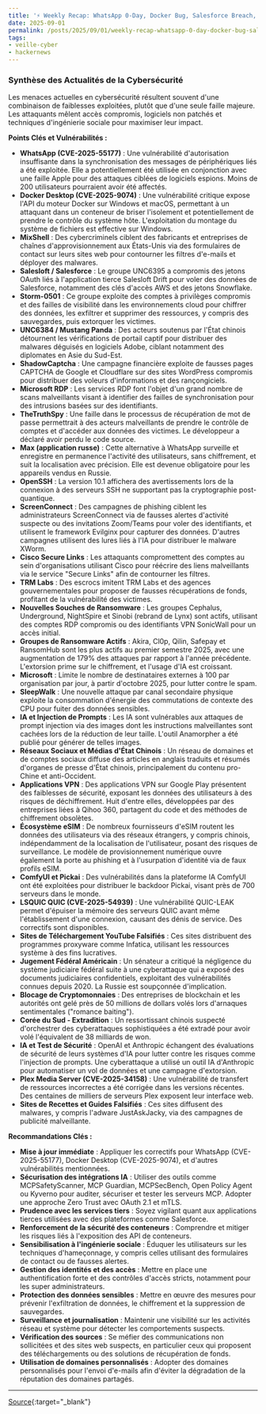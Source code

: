 ```yaml
---
title: '⚡ Weekly Recap: WhatsApp 0-Day, Docker Bug, Salesforce Breach, Fake CAPTCHAs, Spyware App & More'
date: 2025-09-01
permalink: /posts/2025/09/01/weekly-recap-whatsapp-0-day-docker-bug-salesforce-breach-fake-captchas-spyware-app-more/
tags:
- veille-cyber
- hackernews
---
```

### Synthèse des Actualités de la Cybersécurité

Les menaces actuelles en cybersécurité résultent souvent d'une combinaison de faiblesses exploitées, plutôt que d'une seule faille majeure. Les attaquants mêlent accès compromis, logiciels non patchés et techniques d'ingénierie sociale pour maximiser leur impact.

**Points Clés et Vulnérabilités :**

*   **WhatsApp (CVE-2025-55177)** : Une vulnérabilité d'autorisation insuffisante dans la synchronisation des messages de périphériques liés a été exploitée. Elle a potentiellement été utilisée en conjonction avec une faille Apple pour des attaques ciblées de logiciels espions. Moins de 200 utilisateurs pourraient avoir été affectés.
*   **Docker Desktop (CVE-2025-9074)** : Une vulnérabilité critique expose l'API du moteur Docker sur Windows et macOS, permettant à un attaquant dans un conteneur de briser l'isolement et potentiellement de prendre le contrôle du système hôte. L'exploitation du montage du système de fichiers est effective sur Windows.
*   **MixShell** : Des cybercriminels ciblent des fabricants et entreprises de chaînes d'approvisionnement aux États-Unis via des formulaires de contact sur leurs sites web pour contourner les filtres d'e-mails et déployer des malwares.
*   **Salesloft / Salesforce** : Le groupe UNC6395 a compromis des jetons OAuth liés à l'application tierce Salesloft Drift pour voler des données de Salesforce, notamment des clés d'accès AWS et des jetons Snowflake.
*   **Storm-0501** : Ce groupe exploite des comptes à privilèges compromis et des failles de visibilité dans les environnements cloud pour chiffrer des données, les exfiltrer et supprimer des ressources, y compris des sauvegardes, puis extorquer les victimes.
*   **UNC6384 / Mustang Panda** : Des acteurs soutenus par l'État chinois détournent les vérifications de portail captif pour distribuer des malwares déguisés en logiciels Adobe, ciblant notamment des diplomates en Asie du Sud-Est.
*   **ShadowCaptcha** : Une campagne financière exploite de fausses pages CAPTCHA de Google et Cloudflare sur des sites WordPress compromis pour distribuer des voleurs d'informations et des rançongiciels.
*   **Microsoft RDP** : Les services RDP font l'objet d'un grand nombre de scans malveillants visant à identifier des failles de synchronisation pour des intrusions basées sur des identifiants.
*   **TheTruthSpy** : Une faille dans le processus de récupération de mot de passe permettrait à des acteurs malveillants de prendre le contrôle de comptes et d'accéder aux données des victimes. Le développeur a déclaré avoir perdu le code source.
*   **Max (application russe)** : Cette alternative à WhatsApp surveille et enregistre en permanence l'activité des utilisateurs, sans chiffrement, et suit la localisation avec précision. Elle est devenue obligatoire pour les appareils vendus en Russie.
*   **OpenSSH** : La version 10.1 affichera des avertissements lors de la connexion à des serveurs SSH ne supportant pas la cryptographie post-quantique.
*   **ScreenConnect** : Des campagnes de phishing ciblent les administrateurs ScreenConnect via de fausses alertes d'activité suspecte ou des invitations Zoom/Teams pour voler des identifiants, et utilisent le framework Evilginx pour capturer des données. D'autres campagnes utilisent des lures liés à l'IA pour distribuer le malware XWorm.
*   **Cisco Secure Links** : Les attaquants compromettent des comptes au sein d'organisations utilisant Cisco pour réécrire des liens malveillants via le service "Secure Links" afin de contourner les filtres.
*   **TRM Labs** : Des escrocs imitent TRM Labs et des agences gouvernementales pour proposer de fausses récupérations de fonds, profitant de la vulnérabilité des victimes.
*   **Nouvelles Souches de Ransomware** : Les groupes Cephalus, Underground, NightSpire et Sinobi (rebrand de Lynx) sont actifs, utilisant des comptes RDP compromis ou des identifiants VPN SonicWall pour un accès initial.
*   **Groupes de Ransomware Actifs** : Akira, Cl0p, Qilin, Safepay et RansomHub sont les plus actifs au premier semestre 2025, avec une augmentation de 179% des attaques par rapport à l'année précédente. L'extorsion prime sur le chiffrement, et l'usage d'IA est croissant.
*   **Microsoft** : Limite le nombre de destinataires externes à 100 par organisation par jour, à partir d'octobre 2025, pour lutter contre le spam.
*   **SleepWalk** : Une nouvelle attaque par canal secondaire physique exploite la consommation d'énergie des commutations de contexte des CPU pour fuiter des données sensibles.
*   **IA et Injection de Prompts** : Les IA sont vulnérables aux attaques de prompt injection via des images dont les instructions malveillantes sont cachées lors de la réduction de leur taille. L'outil Anamorpher a été publié pour générer de telles images.
*   **Réseaux Sociaux et Médias d'État Chinois** : Un réseau de domaines et de comptes sociaux diffuse des articles en anglais traduits et résumés d'organes de presse d'État chinois, principalement du contenu pro-Chine et anti-Occident.
*   **Applications VPN** : Des applications VPN sur Google Play présentent des faiblesses de sécurité, exposant les données des utilisateurs à des risques de déchiffrement. Huit d'entre elles, développées par des entreprises liées à Qihoo 360, partagent du code et des méthodes de chiffrement obsolètes.
*   **Écosystème eSIM** : De nombreux fournisseurs d'eSIM routent les données des utilisateurs via des réseaux étrangers, y compris chinois, indépendamment de la localisation de l'utilisateur, posant des risques de surveillance. Le modèle de provisionnement numérique ouvre également la porte au phishing et à l'usurpation d'identité via de faux profils eSIM.
*   **ComfyUI et Pickai** : Des vulnérabilités dans la plateforme IA ComfyUI ont été exploitées pour distribuer le backdoor Pickai, visant près de 700 serveurs dans le monde.
*   **LSQUIC QUIC (CVE-2025-54939)** : Une vulnérabilité QUIC-LEAK permet d'épuiser la mémoire des serveurs QUIC avant même l'établissement d'une connexion, causant des dénis de service. Des correctifs sont disponibles.
*   **Sites de Téléchargement YouTube Falsifiés** : Ces sites distribuent des programmes proxyware comme Infatica, utilisant les ressources système à des fins lucratives.
*   **Jugement Fédéral Américain** : Un sénateur a critiqué la négligence du système judiciaire fédéral suite à une cyberattaque qui a exposé des documents judiciaires confidentiels, exploitant des vulnérabilités connues depuis 2020. La Russie est soupçonnée d'implication.
*   **Blocage de Cryptomonnaies** : Des entreprises de blockchain et les autorités ont gelé près de 50 millions de dollars volés lors d'arnaques sentimentales ("romance baiting").
*   **Corée du Sud - Extradition** : Un ressortissant chinois suspecté d'orchestrer des cyberattaques sophistiquées a été extradé pour avoir volé l'équivalent de 38 milliards de won.
*   **IA et Test de Sécurité** : OpenAI et Anthropic échangent des évaluations de sécurité de leurs systèmes d'IA pour lutter contre les risques comme l'injection de prompts. Une cyberattaque a utilisé un outil IA d'Anthropic pour automatiser un vol de données et une campagne d'extorsion.
*   **Plex Media Server (CVE-2025-34158)** : Une vulnérabilité de transfert de ressources incorrectes a été corrigée dans les versions récentes. Des centaines de milliers de serveurs Plex exposent leur interface web.
*   **Sites de Recettes et Guides Falsifiés** : Ces sites diffusent des malwares, y compris l'adware JustAskJacky, via des campagnes de publicité malveillante.

**Recommandations Clés :**

*   **Mise à jour immédiate** : Appliquer les correctifs pour WhatsApp (CVE-2025-55177), Docker Desktop (CVE-2025-9074), et d'autres vulnérabilités mentionnées.
*   **Sécurisation des intégrations IA** : Utiliser des outils comme MCPSafetyScanner, MCP Guardian, MCPSecBench, Open Policy Agent ou Kyverno pour auditer, sécuriser et tester les serveurs MCP. Adopter une approche Zero Trust avec OAuth 2.1 et mTLS.
*   **Prudence avec les services tiers** : Soyez vigilant quant aux applications tierces utilisées avec des plateformes comme Salesforce.
*   **Renforcement de la sécurité des conteneurs** : Comprendre et mitiger les risques liés à l'exposition des API de conteneurs.
*   **Sensibilisation à l'ingénierie sociale** : Éduquer les utilisateurs sur les techniques d'hameçonnage, y compris celles utilisant des formulaires de contact ou de fausses alertes.
*   **Gestion des identités et des accès** : Mettre en place une authentification forte et des contrôles d'accès stricts, notamment pour les super administrateurs.
*   **Protection des données sensibles** : Mettre en œuvre des mesures pour prévenir l'exfiltration de données, le chiffrement et la suppression de sauvegardes.
*   **Surveillance et journalisation** : Maintenir une visibilité sur les activités réseau et système pour détecter les comportements suspects.
*   **Vérification des sources** : Se méfier des communications non sollicitées et des sites web suspects, en particulier ceux qui proposent des téléchargements ou des solutions de récupération de fonds.
*   **Utilisation de domaines personnalisés** : Adopter des domaines personnalisés pour l'envoi d'e-mails afin d'éviter la dégradation de la réputation des domaines partagés.

---
[Source](https://thehackernews.com/2025/09/weekly-recap-whatsapp-0-day-docker-bug.html){:target="_blank"}
